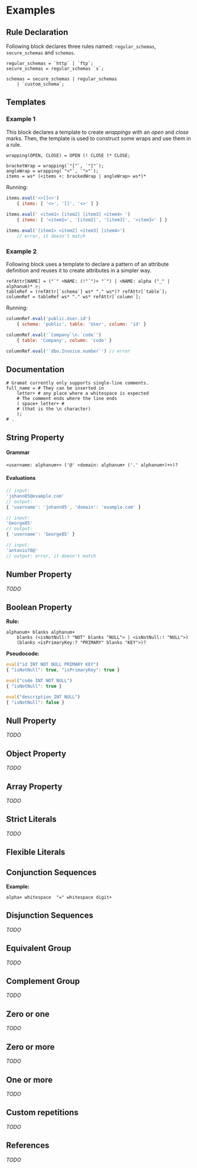 # Examples

## Rule Declaration

Following block declares three rules named: `regular_schemas`, `secure_schemas` and `schemas`.

```
regular_schemas = `http` | `ftp`;
secure_schemas = regular_schemas `s`;

schemas = secure_schemas | regular_schemas
	| `custom_schema`;
```

## Templates

### Example 1

This block declares a template to create *wrappings* with an *open* and *close* marks. Then, the template is used to construct some wraps and use them in a rule.

```
wrapping(OPEN, CLOSE) = OPEN (! CLOSE )* CLOSE;

bracketWrap = wrapping(`"["`, `"]"`);
angleWrap = wrapping(`"<"`, `">"`);
items = ws* (<items +: brackedWrap | angleWrap> ws*)*
```

Running:

```javascript
items.eval('<>[]<>')
    { items: [ '<>', '[]', '<>' ] }
    
items.eval(' <item1> [item2] [item3] <item4> ')
    { items: [ '<item1>', '[item2]', '[item3]', '<item3>' ] }

items.eval('[item1> <item2] <item3] [item4>') 
	// error, it doesn't match
```

### Example 2

Following block uses a template to declare a pattern of an attribute definition and reuses it to create attributes in a simpler way.

```
refAttr[NAME] = ("`" <NAME: (!"`")> "`") | <NAME: alpha ("_" | alphanum)* >;
tableRef = (refAttr[`schema`] ws* "." ws*)? refAttr[`table`];
columnRef = tableRef ws* "." ws* refAttr[`column`];
```

Running:

```javascript
columnRef.eval('public.User.id')
	{ schema: 'public', table: 'User', column: 'id' }

columnRef.eval('`Company`\n.`code`')
	{ table: 'Company', column: 'code' }

columnRef.eval('`dbo.Invoice.number`') // error
```





## Documentation

```
# Gramat currently only supports single-line comments.
full_name = # They can be inserted in
	letter+ # any place where a whitespace is expected
	# The comment ends where the line ends
	( space+ letter+ # 
	# (that is the \n character)
	);
# .
```

## String Property

#### Grammar

```
<username: alphanum+> ('@' <domain: alphanum+ ('.' alphanum+)+>)?
```

#### Evaluations

```javascript
// input:
'johann85@example.com'
// output:
{ 'username': 'johann85', 'domain': 'example.com' }

// input:
'George85'
// output:
{ 'username': 'George85' }

// input:
'antonio78@'
// output: error, it doesn't match
```

## Number Property

*TODO*

## Boolean Property

**Rule:**

```
alphanum+ blanks alphanum+
	blanks (<isNotNull:? "NOT" blanks "NULL"> | <isNotNull:! "NULL">)
	(blanks <isPrimaryKey:? "PRIMARY" blanks "KEY">)?
```

**Pseudocode:**

```javascript
eval("id INT NOT NULL PRIMARY KEY")
{ "isNotNull": true, "isPrimaryKey": true }

eval("code INT NOT NULL")
{ "isNotNull": true }

eval("description INT NULL")
{ "isNotNull": false }
```

## Null Property

*TODO*

## Object Property

*TODO*

## Array Property

*TODO*

## Strict Literals

*TODO*

## Flexible Literals

## Conjunction Sequences

**Example:**

```
alpha+ whitespace  "=" whitespace digit+
```

## Disjunction Sequences

*TODO*

## Equivalent Group

*TODO*

## Complement Group

*TODO*

## Zero or one

*TODO*

## Zero or more

*TODO*

## One or more

*TODO*

## Custom repetitions

*TODO*

## References

*TODO*
